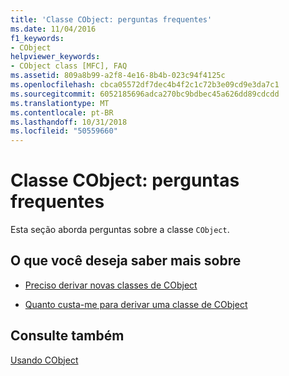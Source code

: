 ```yaml
---
title: 'Classe CObject: perguntas frequentes'
ms.date: 11/04/2016
f1_keywords:
- CObject
helpviewer_keywords:
- CObject class [MFC], FAQ
ms.assetid: 809a8b99-a2f8-4e16-8b4b-023c94f4125c
ms.openlocfilehash: cbca05572df7dec4b4f2c1c72b3e09cd9e3da7c1
ms.sourcegitcommit: 6052185696adca270bc9bdbec45a626dd89cdcdd
ms.translationtype: MT
ms.contentlocale: pt-BR
ms.lasthandoff: 10/31/2018
ms.locfileid: "50559660"
---
```

# <a name="cobject-class-frequently-asked-questions"></a>Classe CObject: perguntas frequentes

Esta seção aborda perguntas sobre a classe `CObject`.

## <a name="what-do-you-want-to-know-more-about"></a>O que você deseja saber mais sobre

- [Preciso derivar novas classes de CObject](do-i-have-to-derive-new-classes-from-cobject-q.md)

- [Quanto custa-me para derivar uma classe de CObject](what-does-it-cost-me-to-derive-a-class-from-cobject-q.md)

## <a name="see-also"></a>Consulte também

[Usando CObject](../mfc/using-cobject.md)
